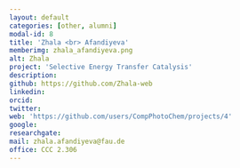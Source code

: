 ```yaml
---
layout: default
categories: [other, alumni]
modal-id: 8
title: 'Zhala <br> Afandiyeva'
memberimg: zhala_afandiyeva.png
alt: Zhala
project: 'Selective Energy Transfer Catalysis'
description: 
github: https://github.com/Zhala-web
linkedin: 
orcid: 
twitter: 
web: 'https://github.com/users/CompPhotoChem/projects/4'
google: 
researchgate: 
mail: zhala.afandiyeva@fau.de
office: CCC 2.306
---
```

